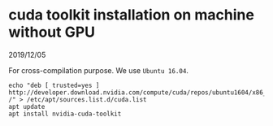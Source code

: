 # cuda toolkit installation on machine without GPU
2019/12/05

For cross-compilation purpose.
We use `Ubuntu 16.04`.

```shell
echo "deb [ trusted=yes ] http://developer.download.nvidia.com/compute/cuda/repos/ubuntu1604/x86_64 /" > /etc/apt/sources.list.d/cuda.list
apt update
apt install nvidia-cuda-toolkit
```

